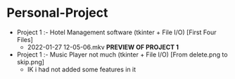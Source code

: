 # Personal-Project
* Project 1 :- Hotel Management software (tkinter + File I/O) [First Four Files]
    * 2022-01-27 12-05-06.mkv **PREVIEW OF PROJECT 1**
* Project 1 :- Music Player not much (tkinter + File I/O) [From delete.png to skip.png]
   * IK i had not added some features in it
